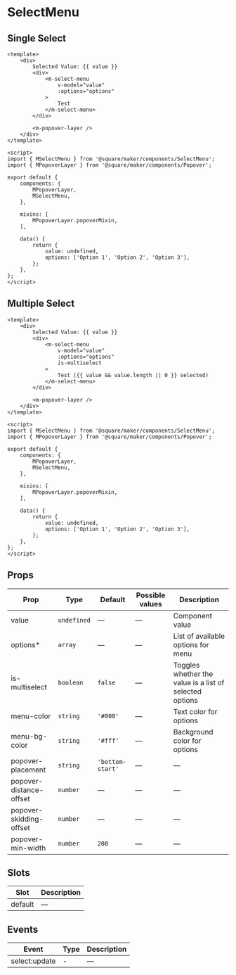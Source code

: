 # SelectMenu

## Single Select
```vue
<template>
	<div>
		Selected Value: {{ value }}
		<div>
			<m-select-menu
				v-model="value"
				:options="options"
			>
				Test
			</m-select-menu>
		</div>

		<m-popover-layer />
	</div>
</template>

<script>
import { MSelectMenu } from '@square/maker/components/SelectMenu';
import { MPopoverLayer } from '@square/maker/components/Popover';

export default {
	components: {
		MPopoverLayer,
		MSelectMenu,
	},

	mixins: [
		MPopoverLayer.popoverMixin,
	],

	data() {
		return {
			value: undefined,
			options: ['Option 1', 'Option 2', 'Option 3'],
		};
	},
};
</script>
```
## Multiple Select
```vue
<template>
	<div>
		Selected Value: {{ value }}
		<div>
			<m-select-menu
				v-model="value"
				:options="options"
				is-multiselect
			>
				Test ({{ value && value.length || 0 }} selected)
			</m-select-menu>
		</div>

		<m-popover-layer />
	</div>
</template>

<script>
import { MSelectMenu } from '@square/maker/components/SelectMenu';
import { MPopoverLayer } from '@square/maker/components/Popover';

export default {
	components: {
		MPopoverLayer,
		MSelectMenu,
	},

	mixins: [
		MPopoverLayer.popoverMixin,
	],

	data() {
		return {
			value: undefined,
			options: ['Option 1', 'Option 2', 'Option 3'],
		};
	},
};
</script>
```


<!-- api-tables:start -->
## Props

| Prop                    | Type        | Default          | Possible values | Description                                             |
| ----------------------- | ----------- | ---------------- | --------------- | ------------------------------------------------------- |
| value                   | `undefined` | —                | —               | Component value                                         |
| options*                | `array`     | —                | —               | List of available options for menu                      |
| is-multiselect          | `boolean`   | `false`          | —               | Toggles whether the value is a list of selected options |
| menu-color              | `string`    | `'#000'`         | —               | Text color for options                                  |
| menu-bg-color           | `string`    | `'#fff'`         | —               | Background color for options                            |
| popover-placement       | `string`    | `'bottom-start'` | —               | —                                                       |
| popover-distance-offset | `number`    | —                | —               | —                                                       |
| popover-skidding-offset | `number`    | —                | —               | —                                                       |
| popover-min-width       | `number`    | `200`            | —               | —                                                       |


## Slots

| Slot    | Description |
| ------- | ----------- |
| default | —           |


## Events

| Event         | Type | Description |
| ------------- | ---- | ----------- |
| select:update | -    | —           |
<!-- api-tables:end -->
